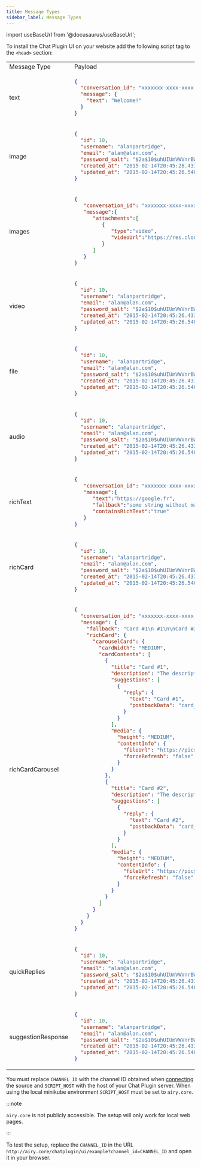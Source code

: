 ```yaml
---
title: Message Types
sidebar_label: Message Types
---
```


import useBaseUrl from '@docusaurus/useBaseUrl';

To install the Chat Plugin UI on your website add the following script tag to
the `<head>` section:

<table>
<tr>
<td> Message Type </td> <td> Payload </td> <td> Preview </td>
</tr>
<tr>
<td> text </td>
<td>

```json
{
  "conversation_id": "xxxxxxx-xxxx-xxxx-xxxx-xxxxxxxxx",
  "message": {
    "text": "Welcome!"
  }
}
```

</td>
<td> text </td>
</tr>
<tr>
<td> image </td>
<td>

```json
{
  "id": 10,
  "username": "alanpartridge",
  "email": "alan@alan.com",
  "password_salt": "$2a$10$uhUIUmVWVnrBWx9rrDWhS.",
  "created_at": "2015-02-14T20:45:26.433Z",
  "updated_at": "2015-02-14T20:45:26.540Z"
}
```

</td>
<td> text </td>
</tr>
<tr>
<td> images </td>
<td>

```json
{
   "conversation_id": "xxxxxxx-xxxx-xxxx-xxxx-xxxxxxxxx",
   "message":{
      "attachments":[
         {
            "type":"video",
            "videoUrl":"https://res.cloudinary.com/dzyccx5om/video/upload/v1612949675/mov_bbb_bfucrc.mp4"
         }
      ]
   }
}
```

</td>
<td> text </td>
</tr>
<tr>
<td> video </td>
<td>

```json
{
  "id": 10,
  "username": "alanpartridge",
  "email": "alan@alan.com",
  "password_salt": "$2a$10$uhUIUmVWVnrBWx9rrDWhS.",
  "created_at": "2015-02-14T20:45:26.433Z",
  "updated_at": "2015-02-14T20:45:26.540Z"
}
```

</td>
<td> text </td>
</tr>
<tr>
<td> file </td>
<td>

```json
{
  "id": 10,
  "username": "alanpartridge",
  "email": "alan@alan.com",
  "password_salt": "$2a$10$uhUIUmVWVnrBWx9rrDWhS.",
  "created_at": "2015-02-14T20:45:26.433Z",
  "updated_at": "2015-02-14T20:45:26.540Z"
}
```

</td>
<td> text </td>
</tr>
<tr>
<td> audio </td>
<td>

```json
{
  "id": 10,
  "username": "alanpartridge",
  "email": "alan@alan.com",
  "password_salt": "$2a$10$uhUIUmVWVnrBWx9rrDWhS.",
  "created_at": "2015-02-14T20:45:26.433Z",
  "updated_at": "2015-02-14T20:45:26.540Z"
}
```

</td>
<td> text </td>
</tr>
<tr>
<td> richText </td>
<td>

```json
{
   "conversation_id": "xxxxxxx-xxxx-xxxx-xxxx-xxxxxxxxx",
   "message":{
      "text":"https://google.fr",
      "fallback":"some string without markdown",
      "containsRichText":"true"
   }
}
```

</td>
<td> text </td>
</tr>
<tr>
<td> richCard </td>
<td>

```json
{
  "id": 10,
  "username": "alanpartridge",
  "email": "alan@alan.com",
  "password_salt": "$2a$10$uhUIUmVWVnrBWx9rrDWhS.",
  "created_at": "2015-02-14T20:45:26.433Z",
  "updated_at": "2015-02-14T20:45:26.540Z"
}
```

</td>
<td>

<img alt="Rich Card Example" src={useBaseUrl('img/ui/richCardChatpluginExample.gif')} />

</td>
</tr>
<tr>
<td> richCardCarousel </td>
<td>

```json
{
  "conversation_id": "xxxxxxx-xxxx-xxxx-xxxx-xxxxxxxxx",
  "message": {
    "fallback": "Card #1\n #1\n\nCard #2\n\n\nReply with \"Card #1\" or \"Card #2\"",
    "richCard": {
      "carouselCard": {
        "cardWidth": "MEDIUM",
        "cardContents": [
          {
            "title": "Card #1",
            "description": "The description for card #1",
            "suggestions": [
              {
                "reply": {
                  "text": "Card #1",
                  "postbackData": "card_1"
                }
              }
            ],
            "media": {
              "height": "MEDIUM",
              "contentInfo": {
                "fileUrl": "https://picsum.photos/id/237/200",
                "forceRefresh": "false"
              }
            }
          },
          {
            "title": "Card #2",
            "description": "The description for card #2",
            "suggestions": [
              {
                "reply": {
                  "text": "Card #2",
                  "postbackData": "card_2"
                }
              }
            ],
            "media": {
              "height": "MEDIUM",
              "contentInfo": {
                "fileUrl": "https://picsum.photos/id/238/200",
                "forceRefresh": "false"
              }
            }
          }
        ]
      }
    }
  }
}
```

</td>
<td> 
<img alt="Rich Card Carousel Example" src={useBaseUrl('img/ui/richCardCarouselChatpluginExample.gif')} />
</td>
</tr>
<tr>
<td> quickReplies </td>
<td>

```json
{
  "id": 10,
  "username": "alanpartridge",
  "email": "alan@alan.com",
  "password_salt": "$2a$10$uhUIUmVWVnrBWx9rrDWhS.",
  "created_at": "2015-02-14T20:45:26.433Z",
  "updated_at": "2015-02-14T20:45:26.540Z"
}
```

</td>
<td> text </td>
</tr>
<tr>
<td> suggestionResponse </td>
<td>

```json
{
  "id": 10,
  "username": "alanpartridge",
  "email": "alan@alan.com",
  "password_salt": "$2a$10$uhUIUmVWVnrBWx9rrDWhS.",
  "created_at": "2015-02-14T20:45:26.433Z",
  "updated_at": "2015-02-14T20:45:26.540Z"
}
```

</td>
<td> text </td>
</tr>
</table>

You must replace `CHANNEL_ID` with the channel ID obtained when
[connecting](#connecting-a-channel) the source and `SCRIPT_HOST` with the host
of your Chat Plugin server. When using the local minikube environment
`SCRIPT_HOST` must be set to `airy.core`.

:::note

`airy.core` is not publicly accessible. The setup will only work for local web pages.

:::

To test the setup, replace the `CHANNEL_ID` in the URL
`http://airy.core/chatplugin/ui/example?channel_id=CHANNEL_ID` and open it in your
browser.
